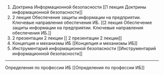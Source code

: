 1. Доктрина Информационной безопасности [[1 лекция Доктрины информационной безопасности]]
2. 2 лекция Обеспечение защиты информации на предприятии. Ключевые направления обеспечения ИБ. [[2 лекция Обеспечение защиты информации на предприятии. Ключевые направления обеспечения ИБ.]]
3. 2 презентации 2 лекции [[ 2 презентации 2 лекции]]
4. Концепция и механизмы  ИБ [[Концепция и механизмы ИБ]]
5. Инструментарий информационной безопасности [[Инструментарий информационной безопасности]]
---
Определения по профессии ИБ [[Определения по профессии ИБ]]
